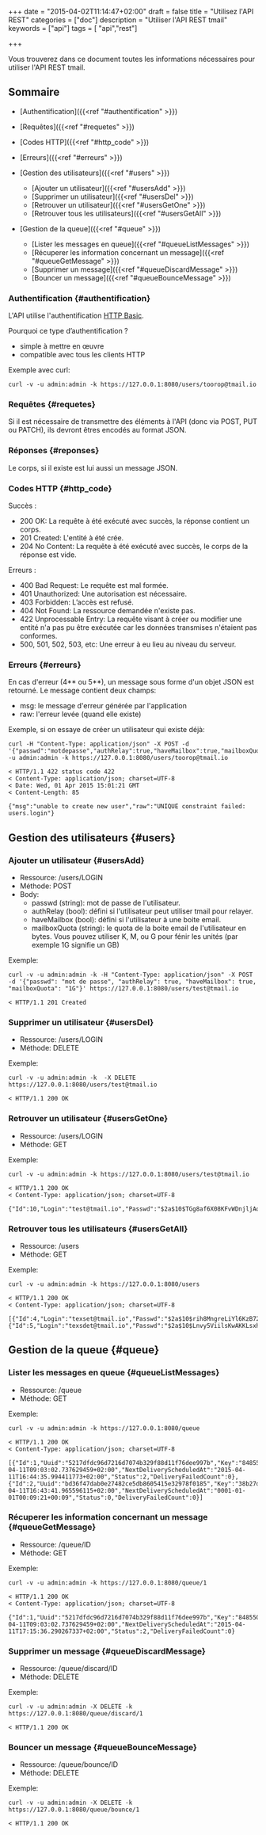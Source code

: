 +++
date = "2015-04-02T11:14:47+02:00"
draft = false
title = "Utilisez l'API REST"
categories = ["doc"]
description = "Utiliser l'API REST tmail"
keywords = ["api"]
tags = [ "api","rest"]

+++

Vous trouverez dans ce document toutes les informations nécessaires pour utiliser l'API REST tmail.

<!--more-->

## Sommaire

* [Authentification]({{<ref "#authentification" >}})
* [Requêtes]({{<ref "#requetes" >}})
* [Codes HTTP]({{<ref "#http_code" >}})
* [Erreurs]({{<ref "#erreurs" >}})

* [Gestion des utilisateurs]({{<ref "#users" >}})
	* [Ajouter un utilisateur]({{<ref "#usersAdd" >}})
	* [Supprimer un utilisateur]({{<ref "#usersDel" >}})
	* [Retrouver un utilisateur]({{<ref "#usersGetOne" >}})
	* [Retrouver tous les utilisateurs]({{<ref "#usersGetAll" >}})
* [Gestion de la queue]({{<ref "#queue" >}})
	* [Lister les messages en queue]({{<ref "#queueListMessages" >}})
	* [Récuperer les information concernant un message]({{<ref "#queueGetMessage" >}})
	* [Supprimer un message]({{<ref "#queueDiscardMessage" >}})
	* [Bouncer un message]({{<ref "#queueBounceMessage" >}})	


### Authentification {#authentification}
L'API utilise l'authentification <a href="http://fr.wikipedia.org/wiki/Authentification_HTTP#M.C3.A9thode_.C2.AB_Basic_.C2.BB" target="_blank">HTTP Basic</a>. 

Pourquoi ce type d’authentification ?

* simple à mettre en œuvre
* compatible avec tous les clients HTTP

Exemple avec curl:

	curl -v -u admin:admin -k https://127.0.0.1:8080/users/toorop@tmail.io

	
### Requêtes {#requetes}
Si il est nécessaire de transmettre des éléments à l'API (donc via POST, PUT ou PATCH), ils devront êtres encodés au format JSON.

### Réponses {#reponses}
Le corps, si il existe est lui aussi un message JSON. 

### Codes HTTP {#http_code}

Succès :

* 200 OK: La requête à été exécuté avec succès, la réponse contient un corps.
* 201 Created: L'entité à été crée. 
* 204 No Content: La requête à été exécuté avec succès, le corps de la réponse est vide. 

Erreurs :

* 400 Bad Request: Le requête est mal formée. 
* 401 Unauthorized: Une autorisation est nécessaire.
* 403 Forbidden: L’accès est refusé.
* 404 Not Found: La ressource demandée n'existe pas.
* 422 Unprocessable Entry: La requête visant à créer ou modifier une entité n'a pas pu être exécutée car les données transmises n'étaient pas conformes.
* 500, 501, 502, 503, etc: Une erreur à eu lieu au niveau du serveur.

### Erreurs {#erreurs}

En cas d'erreur (4** ou 5**), un message sous forme d'un objet JSON est retourné.
Le message contient deux champs:
* msg: le message d'erreur générée par l'application
* raw: l'erreur levée (quand elle existe)

Exemple, si on essaye de créer un utilisateur qui existe déjà:

	curl -H "Content-Type: application/json" -X POST -d '{"passwd":"motdepasse","authRelay":true,"haveMailbox":true,"mailboxQuota":"1G"}' -u admin:admin -k https://127.0.0.1:8080/users/toorop@tmail.io

	< HTTP/1.1 422 status code 422
	< Content-Type: application/json; charset=UTF-8
	< Date: Wed, 01 Apr 2015 15:01:21 GMT
	< Content-Length: 85
	
	{"msg":"unable to create new user","raw":"UNIQUE constraint failed: users.login"}


## Gestion des utilisateurs	{#users}
### Ajouter un utilisateur {#usersAdd}

* Ressource: /users/LOGIN
* Méthode: POST
* Body: 
	* passwd (string): mot de passe de l'utilisateur.
	* authRelay (bool): défini si l'utilisateur peut utiliser tmail pour relayer. 
	* haveMailbox (bool): défini si l'utilisateur à une boite email.
	* mailboxQuota (string): le quota de la boite email de l'utilisateur en bytes. Vous pouvez utiliser K, M, ou G pour fénir les unités (par exemple 1G signifie un GB)

Exemple:

	curl -v -u admin:admin -k -H "Content-Type: application/json" -X POST -d '{"passwd": "mot de passe", "authRelay": true, "haveMailbox": true, "mailboxQuota": "1G"}' https://127.0.0.1:8080/users/test@tmail.io

	< HTTP/1.1 201 Created


### Supprimer un utilisateur {#usersDel}

* Ressource: /users/LOGIN
* Méthode: DELETE

Exemple:

	curl -v -u admin:admin -k  -X DELETE https://127.0.0.1:8080/users/test@tmail.io
	
	< HTTP/1.1 200 OK


### Retrouver un utilisateur {#usersGetOne}

* Ressource: /users/LOGIN
* Méthode: GET

Exemple:

	curl -v -u admin:admin -k https://127.0.0.1:8080/users/test@tmail.io
	
	< HTTP/1.1 200 OK
	< Content-Type: application/json; charset=UTF-8

	{"Id":10,"Login":"test@tmail.io","Passwd":"$2a$10$TGg8af6X08KFvWDnjljAqeBpwkXuQ78sc.xyTUrHN6nRzm1wMyIT.","DovePasswd":"$6$06a585cd9d0540d2$OYGaBsyonWxeuoRQkxsokLRkW/vUtx1qbZoEC1DG9DcX7NmHqgrqQtIuL0N6r0RuPpOOhgMdiXPYr/0Dg.wA41","Active":"Y","AuthRelay":true,"HaveMailbox":true,"MailboxQuota":"1G","Home":"/home/toorop/Projects/Go/src/github.com/toorop/tmail/dist/mailboxes/t/tmail.io/t/test"}



### Retrouver tous les utilisateurs {#usersGetAll}

* Ressource: /users
* Méthode: GET

Exemple:

	curl -v -u admin:admin -k https://127.0.0.1:8080/users

	< HTTP/1.1 200 OK
	< Content-Type: application/json; charset=UTF-8

	[{"Id":4,"Login":"texset@tmail.io","Passwd":"$2a$10$rih8MngreLiYl6KzB72jVuufgtIHYFF08c4Q.GNIx2UObPOrL18QW","DovePasswd":"$6$ba3b4fb33607b031$5.FuzhmYBHK5fBIGSMamG7nv7G/OfHxGBuGPBkfSU0FiE6AvWAJIplz/RJP5AQoTFrKC.vYulBeKlKm/Ua7Gj.","Active":"Y","AuthRelay":false,"HaveMailbox":false,"MailboxQuota":"","Home":""},{"Id":5,"Login":"texsdet@tmail.io","Passwd":"$2a$10$Lnvy5ViilsKwAKKLsxhrZOhlcZkW.gbDvffEpyEif6Fefc5NU0iOe","DovePasswd":"$6$8c69e981ea71fa91$WRbtGb6AnEKQo.wSRd2VecOkjiHKCr/SVK0ww.qqK/O.wAjLNUn6ztEpONycwFYwiLWU82rI52A8rLzqrNsE./","Active":"Y","AuthRelay":false,"HaveMailbox":false,"MailboxQuota":"","Home":""}]


## Gestion de la queue {#queue}
### Lister les messages en queue {#queueListMessages}

* Ressource: /queue
* Méthode: GET

Exemple:

	curl -v -u admin:admin -k https://127.0.0.1:8080/queue

	< HTTP/1.1 200 OK
	< Content-Type: application/json; charset=UTF-8

	[{"Id":1,"Uuid":"5217dfdc96d7216d7074b329f88d11f76dee997b","Key":"84855041283d1badc5224231b2afa57f6e1b12e2","MailFrom":"toorop@tmail.io","AuthUser":"toorop@tmail.io","RcptTo":"toorop@toorop.fr","MessageId":"5528C725.8060007@tmail.io","Host":"toorop.fr","AddedAt":"2015-04-11T09:03:02.737629459+02:00","NextDeliveryScheduledAt":"2015-04-11T16:44:35.994411773+02:00","Status":2,"DeliveryFailedCount":0},{"Id":2,"Uuid":"bd36f47dab0e27482ce5db8605415e32978f0185","Key":"38b27d32311b21f1e6afa6215a756c8f696979a8","MailFrom":"toorop@tmail.io","AuthUser":"toorop@tmail.io","RcptTo":"stephane@protecmail.com","MessageId":"5529331C.3050308@tmail.io","Host":"protecmail.com","AddedAt":"2015-04-11T16:43:41.965596115+02:00","NextDeliveryScheduledAt":"0001-01-01T00:09:21+00:09","Status":0,"DeliveryFailedCount":0}]


### Récuperer les information concernant un message {#queueGetMessage}

* Ressource: /queue/ID
* Méthode: GET

Exemple:

	curl -v -u admin:admin -k https://127.0.0.1:8080/queue/1

	< HTTP/1.1 200 OK
	< Content-Type: application/json; charset=UTF-8

	{"Id":1,"Uuid":"5217dfdc96d7216d7074b329f88d11f76dee997b","Key":"84855041283d1badc5224231b2afa57f6e1b12e2","MailFrom":"toorop@tmail.io","AuthUser":"toorop@tmail.io","RcptTo":"toorop@toorop.fr","MessageId":"5528C725.8060007@tmail.io","Host":"toorop.fr","AddedAt":"2015-04-11T09:03:02.737629459+02:00","NextDeliveryScheduledAt":"2015-04-11T17:15:36.290267337+02:00","Status":2,"DeliveryFailedCount":0}


### Supprimer un message {#queueDiscardMessage}

* Ressource: /queue/discard/ID
* Méthode: DELETE

Exemple:

	curl -v -u admin:admin -X DELETE -k https://127.0.0.1:8080/queue/discard/1

	< HTTP/1.1 200 OK

### Bouncer un message {#queueBounceMessage}

* Ressource: /queue/bounce/ID
* Méthode: DELETE

Exemple:

	curl -v -u admin:admin -X DELETE -k https://127.0.0.1:8080/queue/bounce/1

	< HTTP/1.1 200 OK

